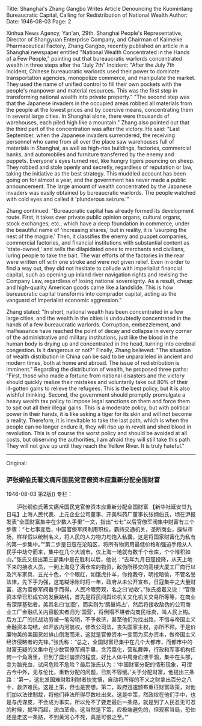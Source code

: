 Title: Shanghai's Zhang Gangbo Writes Article Denouncing the Kuomintang Bureaucratic Capital, Calling for Redistribution of National Wealth
Author:
Date: 1946-08-03
Page: 2

Xinhua News Agency, Yan'an, 29th. Shanghai People's Representative, Director of Shangyuan Enterprise Company, and Chairman of Kaimeike Pharmaceutical Factory, Zhang Gangbo, recently published an article in a Shanghai newspaper entitled "National Wealth Concentrated in the Hands of a Few People," pointing out that bureaucratic warlords concentrated wealth in three steps after the "July 7th" Incident: "After the July 7th Incident, Chinese bureaucratic warlords used their power to dominate transportation agencies, monopolize commerce, and manipulate the market. They used the name of unified control to fill their own pockets with the people's manpower and material resources. This was the first step in transforming national wealth into private property." "The second step was that the Japanese invaders in the occupied areas robbed all materials from the people at the lowest prices and by coercive means, concentrating them in several large cities. In Shanghai alone, there were thousands of warehouses, each piled high like a mountain." Zhang also pointed out that the third part of the concentration was after the victory. He said: "Last September, when the Japanese invaders surrendered, the receiving personnel who came from all over the place saw warehouses full of materials in Shanghai, as well as high-rise buildings, factories, commercial banks, and automobiles and furniture transferred by the enemy and puppets. Everyone's eyes turned red, like hungry tigers pouncing on sheep. They robbed and stole openly and secretly, regardless of reputation or law, taking the initiative as the best strategy. This muddled account has been going on for almost a year, and the government has never made a public announcement. The large amount of wealth concentrated by the Japanese invaders was easily obtained by bureaucratic warlords. The people watched with cold eyes and called it 'plunderous seizure.'"

Zhang continued: "Bureaucratic capital has already formed its development route. First, it takes over private public opinion organs, cultural organs, stock exchanges, etc., which have a deep foundation in commerce, under the beautiful name of 'increasing shares,' but in reality, it is 'usurping the nest of the magpie.' Then, it classifies the enemy and puppet companies, commercial factories, and financial institutions with substantial content as 'state-owned,' and sells the dilapidated ones to merchants and civilians, luring people to take the bait. The war efforts of the factories in the rear were written off with one stroke and were not given relief. Even in order to find a way out, they did not hesitate to collude with imperialist financial capital, such as opening up inland river navigation rights and revising the Company Law, regardless of losing national sovereignty. As a result, cheap and high-quality American goods came like a landslide. This is how bureaucratic capital transforms into comprador capital, acting as the vanguard of imperialist economic aggression."

Zhang stated: "In short, national wealth has been concentrated in a few large cities, and the wealth in the cities is undoubtedly concentrated in the hands of a few bureaucratic warlords. Corruption, embezzlement, and malfeasance have reached the point of decay and collapse in every corner of the administrative and military institutions, just like the blood in the human body is drying up and concentrated in the head, turning into cerebral congestion. Is it dangerous or not?" Finally, Zhang believed: "The situation of wealth distribution in China can be said to be unparalleled in ancient and modern times, both at home and abroad. The issue of redistribution is imminent." Regarding the distribution of wealth, he proposed three paths: "First, those who made a fortune from national disasters and the victory should quickly realize their mistakes and voluntarily take out 80% of their ill-gotten gains to relieve the refugees. This is the best policy, but it is also wishful thinking. Second, the government should promptly promulgate a heavy wealth tax policy to impose legal sanctions on them and force them to spit out all their illegal gains. This is a moderate policy, but with political power in their hands, it is like asking a tiger for its skin and will not become a reality. Therefore, it is inevitable to take the last path, which is when the people can no longer endure it, they will rise up in revolt and shed blood in revolution. This is of course the worst policy and should be avoided at all costs, but observing the authorities, I am afraid they will still take this path. They will not give up until they reach the Yellow River. It is truly hateful."



<hr /> 

Original: 


### 沪张纲伯氏著文痛斥国民党官僚资本应重新分配全国财富

1946-08-03
第2版()
专栏：

　　沪张纲伯氏著文痛斥国民党官僚资本应重新分配全国财富
    【新华社延安廿九日电】上海人民代表、上元企业公司董事、开美科药厂董事长张纲伯氏，顷在沪报发表“全国财富集中在少数人手里”一文，指出“七七”以后官僚军阀集中财富有三个步骤：“七七事变后，中国官僚军阀利用职权，霸持交通机关，垄断商业，操纵市场，样样假以统制名义，将人民的人力物力均饱入私囊，这是将国家财富化为私有的第一步集中。”“第二步是日寇在沦陷区，将所有物资用最低价格和强迫手段从人民手中劫夺而来，集中在几个大城市，仅上海一地就有数千个仓库，个个堆积如山。”张氏又指出第三部集中是在胜利以后，他说：“去年九月日寇投降，从天上地下来的接收人员，一到上海见了满仓库的物资，敌伪所移交的高楼大厦工厂商行以及汽车家具，五光十色，个个眼红，如饿虎扑羊，你抢我夺，明抢暗偷，不管名誉法律，先下手为强，这笔糊涂账时将一年，政府从未公开宣布，日寇集中之大量财富，遂为官僚军阀垂手而得，人民冷眼旁观，名之曰‘劫收’。”张氏接着又说：“官僚资本早已形成它的发展路线，首先是将民间舆论机关文化机关交易所等等，在商业有深厚基础者，美其名曰‘加股’，而实则为‘鹊巢鸠占’，然后将接收敌伪的公司商业工厂金融机关内容殷实者归为‘国营’，将倒塌不堪者向商民标卖，叫人民上钩。后方工厂的抗战功劳被一笔勾销，不予救济，甚至他们为找出路，不惜与帝国主义金融资本勾结，如开放内河航权，修改公司法，丧失国家主权，亦所不顾。于是价廉物美的美国货如排山倒海而来，这就是官僚资本一变而为买办资本，做帝国主义经济侵略者的先锋。”张氏称：“总之，全国财富已集中在几个大都市，而都市中的财富无疑的又集中在少数官僚军阀手里，贪污腐化，营私舞弊，行政和军事机构任何一个角落里，已到了糜烂崩溃的程度，好比人体中周身血液干涸，集中在头部，变为脑充血，试问危险不危险？最后张氏认为：‘中国财富分配的情形现象，可谓古今中外，无与伦比，重新分配的问题，已刻不容缓。’关于分配财富，他提出三条路：‘第一，这批发国难财胜利财者快觉悟，自动将所得的不义之财拿出百分之八十，救济难民。这是上策，但也是妄想。第二，政府迅速颁布重征财富政策，对他们加以法律制裁，将他们非法所得尽数吐出来。这是中策，然政权在他们手中，也是与虎谋皮，不会成为事实。所以免不了要走最后一条路，就是到了人民忍无可忍的时候，揭竿而起，流血革命。这当然是下策，应极端避免的，但观察当局，恐怕还是走这一条路，不到黄河心不死，真是可恨之至。’”
